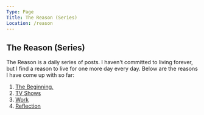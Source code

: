 ```yaml
---
Type: Page
Title: The Reason (Series)
Location: /reason
---
```


## The Reason (Series)
The Reason is a daily series of posts. I haven't committed to living forever, but I find a reason to live for one more day every day. Below are the reasons I have come up with so far:

1. [The Beginning.](/reason/1)
2. [TV Shows](/reason/2)
3. [Work](/reason/3)
4. [Reflection](/reason/4)